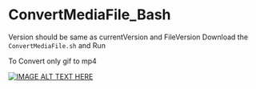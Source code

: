 # ConvertMediaFile_Bash

Version should be same as currentVersion and FileVersion
Download the `ConvertMediaFile.sh` and Run

To Convert only gif to mp4 

[![IMAGE ALT TEXT HERE](https://img.youtube.com/vi/prvc_-u3AkI/0.jpg)](https://www.youtube.com/watch?v=prvc_-u3AkI)
